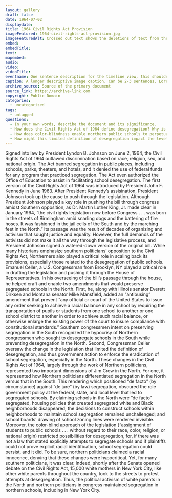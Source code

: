 ```yaml
---
layout: gallery
draft: false
date: 1964-07-02
displaydate:
title: 1964 Civil Rights Act Provision
imageFeatured: 1964-civil-rights-act-provision.jpg
imageFeaturedAlt: Crossed out text shows the deletions of text from the Civil Rights Act
embed: 
embedTitle: 
text:
mapembed:
audio:
video:
videoTitle: 
eventname: One sentence description for the timeline view, this shouldn't be longer than 125 characters.
caption: A longer descriptive image caption. Can be 2-3 sentences. Lorem ipsum dolor sit amet, consectetur adipiscing elit. Cras magna est, consectetur vel dapibus ac, gravida a metus. Integer scelerisque elit odio, nec rutrum ante volutpat ultrices. Pellentesque nec consequat orci. Aliquam leo est, dictum quis convallis sit amet, elementum sed justo.
archive_source: Source of the primary document
source_link: https://archive-link.com
copyright: Public Domain
categories:
  - uncategorized
tags:
  - untagged
questions:
  - In your own words, describe the document and its significance.
  - How does the Civil Rights Act of 1964 define desegregation? Why is that definition significant?
  - How does color-blindness enable northern public schools to perpetuate segregation?
  - How might this limited definition of desegregation impact the level of segregation in New York City schools today?
---
```

Signed into law by President Lyndon B. Johnson on June 2, 1964, the Civil Rights Act of 1964 outlawed discrimination based on race, religion, sex, and national origin. The Act banned segregation in public places, including schools, parks, theaters, and hotels, and it denied the use of federal funds for any program that practiced segregation. The Act even authorized the Office of Education to assist in facilitating school desegregation.
The first version of the Civil Rights Act of 1964 was introduced by President John F. Kennedy in June 1963. After President Kennedy’s assisination, President Johnson took up the cause to push through the legislation. Although President Johnson played a key role in pushing the bill through congress amidst Southern opposition, as Dr. Martin Luther King, Jr. made clear in January 1964, “the civil rights legislation now before Congress . . . was born in the streets of Birmingham amid snarling dogs and the battering of fire hoses. It was fashioned in the jail cells of the South and by the marching feet in the North.” Its passage was the result of decades of organizing and activism that sought justice and equality.
However, the full demands of the activists did not make it all the way through the legislative process, and President Johnson signed a watered-down version of the original bill. While many historians emphasize southern politicians’ opposition to the Civil Rights Act, Northerners also played a critical role in scaling back its provisions, especially those related to the desegregation of public schools.
Emanuel Celler, a U.S. Congressman from Brooklyn, NY played a critical role in drafting the legislation and pushing it through the House of Representatives. In his overseeing of the bill’s passage through the house, he helped craft and enable two amendments that would preserve segregated schools in the North. First, he, along with Illinois senator Everett Dirksen and Montana senator Mike Mansfield, added an “antibusing” amendment that prevent “any official or court of the United States to issue any order seeking to achieve a racial balance in any school by requiring the transportation of pupils or students from one school to another or one school district to another in order to achieve such racial balance, or otherwise enlarge the existing power of the court to insure compliance with constitutional standards.” Southern congressmen intent on preserving segregation in the South recognized the hypocrisy of Northern congressmen who sought to desegregate schools in the South while preventing desegregation in the North. Second, Congressman Celler oversaw the change in the legislation that limited the definition of desegregation, and thus government action to enforce the eradication of school segregation, especially in the North.
These changes in the Civil Rights Act of 1964, largely through the work of Northern politicians, represented two important dimensions of Jim Crow in the North. For one, it represented how Northern politicians differentiated segregation in the North versus that in the South. This rendering which positioned “de facto” (by circumstance) against “de jure” (by law) segregation, obscured the role government policy at the federal, state, and local level that led to segregated schools. By claiming schools in the North were “de facto” segregated, housing policies that created segregated white and Black neighborhoods disappeared; the decisions to construct schools within neighborhoods to maintain school segregation remained unchallenged; and school boards’ drawing of school zoning lines were rendered invisible. Moreover, the color-blind approach of the legislation (“assignment of students to public schools . . . without regard to their race, color, religion, or national origin) restricted possibilities for desegregation, for, if there was not a law that stated explicitly attempts to segregate schools and if plaintiffs could not prove explicit racial identification, school segregation could persist, and it did.
To be sure, northern politicians claimed a racial innocence, denying that these changes were hypocritical. Yet, for many southern politicians, it was clear. Indeed, shortly after the Senate opened debate on the Civil Rights Act, 15,000 white mothers in New York City, like other white parents throughout the country, took to the streets to protest attempts at desegregation. Thus, the political activism of white parents in the North and northern politicians in congress maintained segregation in northern schools, including in New York City.
